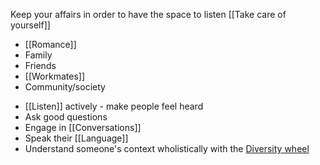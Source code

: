 Keep your affairs in order to have the space to listen [[Take care of yourself]]

- [[Romance]]
- Family 
- Friends 
- [[Workmates]]
- Community/society

* [[Listen]] actively - make people feel heard
* Ask good questions
* Engage in [[Conversations]]
* Speak their [[Language]]
* Understand someone's context wholistically with the [Diversity wheel](https://community.astc.org/ccli/resources-for-action/group-activities/diversity-wheel)
